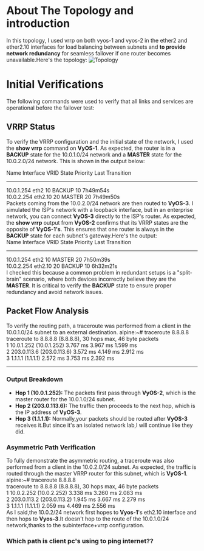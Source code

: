# About The Topology and introduction 
In this topology, I used vrrp on both vyos-1 and vyos-2 in the ether2 and ether2.10 interfaces for load balancing between subnets and **to provide network redundancy** for seamless failover if one router becomes unavailable.Here's the topology: 
![Topology](https://github.com/fatihsecureshell/gns3labarcive/blob/main/topology.png)
# Initial Verifications
The following commands were used to verify that all links and services are operational before the failover test:
## VRRP Status

To verify the VRRP configuration and the initial state of the network, I used the **show vrrp** command on **VyOS-1**. As expected, the router is in a **BACKUP** state for the 10.0.1.0/24 network and a **MASTER** state for the 10.0.2.0/24 network. This is shown in the output below:  

Name        Interface      VRID  State      Priority  Last Transition  
----------  -----------  ------  -------  ----------  -----------------  
10.0.1.254  eth2             10  BACKUP           10  7h49m54s  
10.0.2.254  eth2.10          20  MASTER           20  7h49m50s  
Packets coming from the 10.0.2.0/24 network are then routed to **VyOS-3**. I simulated the ISP's network with a loopback interface, but in an enterprise network, you can connect **VyOS-3** directly to the ISP's router.
As expected, the **show vrrp** output from **VyOS-2** confirms that its VRRP states are the opposite of **VyOS-1's**. This ensures that one router is always in the **BACKUP** state for each subnet's gateway.Here's the output:  
Name        Interface      VRID  State      Priority  Last Transition  
----------  -----------  ------  -------  ----------  -----------------  
10.0.1.254  eth2             10  MASTER           20  7h50m39s  
10.0.2.254  eth2.10          20  BACKUP           10  6h32m21s  
I checked this because a common problem in redundant setups is a "split-brain" scenario, where both devices incorrectly believe they are the **MASTER**. It is critical to verify the **BACKUP** state to ensure proper redundancy and avoid network issues.
## Packet Flow Analysis
To verify the routing path, a traceroute was performed from a client in the 10.0.1.0/24 subnet to an external destination.
alpine:~# traceroute 8.8.8.8   
traceroute to 8.8.8.8 (8.8.8.8), 30 hops max, 46 byte packets  
 1  10.0.1.252 (10.0.1.252)  3.767 ms  3.967 ms  1.599 ms  
 2  203.0.113.6 (203.0.113.6)  3.572 ms  4.149 ms  2.912 ms  
 3  1.1.1.1 (1.1.1.1)  2.572 ms  3.753 ms  2.392 ms  

---

### **Output Breakdown**

- **Hop 1 (10.0.1.252):** The packets first pass through **VyOS-2**, which is the master router for the 10.0.1.0/24 subnet.  
- **Hop 2 (203.0.113.6):** The traffic then proceeds to the next hop, which is the IP address of **VyOS-3**.  
- **Hop 3 (1.1.1.1):** Normally,your packets should be routed after **VyOS-3** receives it.But since it's an isolated network lab,I will continue like they did.  
### Asymmetric Path Verification

To fully demonstrate the asymmetric routing, a traceroute was also performed from a client in the 10.0.2.0/24 subnet. As expected, the traffic is routed through the master VRRP router for this subnet, which is **VyOS-1**.  
alpine:~# traceroute 8.8.8.8  
traceroute to 8.8.8.8 (8.8.8.8), 30 hops max, 46 byte packets  
 1  10.0.2.252 (10.0.2.252)  3.338 ms  3.260 ms  2.083 ms  
 2  203.0.113.2 (203.0.113.2)  1.945 ms  3.667 ms  2.279 ms  
 3  1.1.1.1 (1.1.1.1)  2.059 ms  4.469 ms  2.556 ms  
As I said,the 10.0.2/24 network first hopes to **Vyos-1**'s eth2.10 interface and then hops to **Vyos-3**.It doesn't hop to the route of the 10.0.1.0/24 network,thanks to the subinterface+vrrp configuration.  
### Which path is client pc's using to ping internet??
